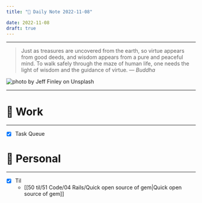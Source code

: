 ```yaml
---
title: "🌱 Daily Note 2022-11-08"

date: 2022-11-08
draft: true
---
```



---

> Just as treasures are uncovered from the earth, so virtue appears from good deeds, and wisdom appears from a pure and peaceful mind. To walk safely through the maze of human life, one needs the light of wisdom and the guidance of virtue.
> — <cite>Buddha</cite>

![photo by Jeff Finley on Unsplash](https://images.unsplash.com/photo-1520052600632-67420194a58f?crop=entropy&cs=tinysrgb&fm=jpg&ixid=MnwzNjM5Nzd8MHwxfHJhbmRvbXx8fHx8fHx8fDE2Njc4NzM5OTI&ixlib=rb-4.0.3&q=80&w=500&h=500)

---


# 💼 Work
---
- [x] Task Queue


# 🌱 Personal
---
- [x] Til
	-  [[50 til/51 Code/04 Rails/Quick open source of gem|Quick open source of gem]] 
